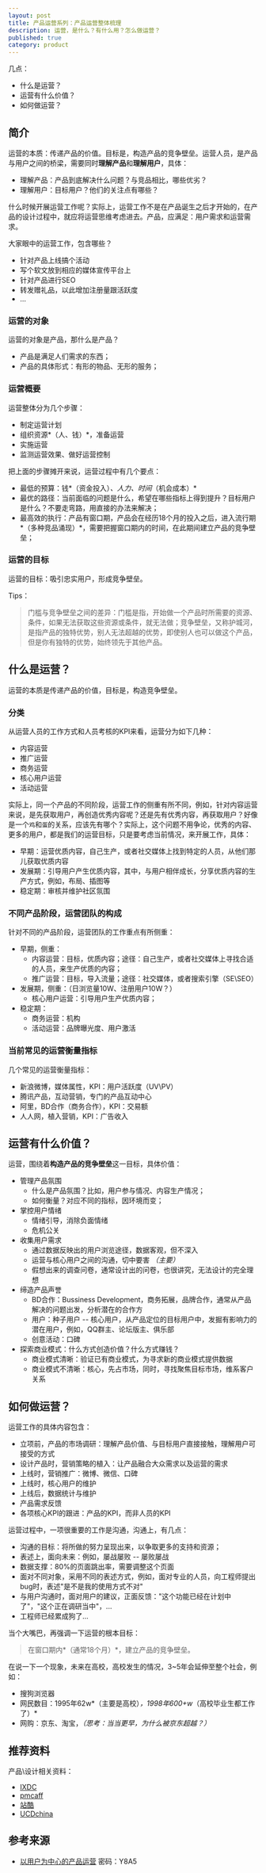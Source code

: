 ```yaml
---
layout: post
title: 产品运营系列：产品运营整体梳理
description: 运营，是什么？有什么用？怎么做运营？
published: true
category: product
---
```



几点：

* 什么是运营？
* 运营有什么价值？
* 如何做运营？


## 简介

运营的本质：传递产品的价值。目标是，构造产品的竞争壁垒。运营人员，是产品与用户之间的桥梁，需要同时**理解产品**和**理解用户**，具体：

* 理解产品：产品到底解决什么问题？与竞品相比，哪些优劣？
* 理解用户：目标用户？他们的关注点有哪些？

什么时候开展运营工作呢？实际上，运营工作不是在产品诞生之后才开始的，在产品的设计过程中，就应将运营思维考虑进去。产品，应满足：用户需求和运营需求。

大家眼中的运营工作，包含哪些？

* 针对产品上线搞个活动
* 写个软文放到相应的媒体宣传平台上
* 针对产品进行SEO
* 转发赠礼品，以此增加注册量跟活跃度
* ...





### 运营的对象


运营的对象是产品，那什么是产品？

* 产品是满足人们需求的东西；
* 产品的具体形式：有形的物品、无形的服务；

### 运营概要

运营整体分为几个步骤：

* 制定运营计划
* 组织资源*（人、钱）*，准备运营
* 实施运营
* 监测运营效果、做好运营控制

把上面的步骤摊开来说，运营过程中有几个要点：

* 最低的预算：钱*（资金投入）*、人力、时间*（机会成本）*
* 最优的路径：当前面临的问题是什么，希望在哪些指标上得到提升？目标用户是什么？不要走弯路，用直接的办法来解决；
* 最高效的执行：产品有窗口期，产品会在经历18个月的投入之后，进入流行期*（多种竞品涌现）*，需要把握窗口期内的时间，在此期间建立产品的竞争壁垒；


### 运营的目标

运营的目标：吸引忠实用户，形成竞争壁垒。


Tips：

> 门槛与竞争壁垒之间的差异：门槛是指，开始做一个产品时所需要的资源、条件，如果无法获取这些资源或条件，就无法做；竞争壁垒，又称护城河，是指产品的独特优势，别人无法超越的优势，即使别人也可以做这个产品，但是你有独特的优势，始终领先于其他产品。


## 什么是运营？


运营的本质是传递产品的价值，目标是，构造竞争壁垒。

### 分类

从运营人员的工作方式和人员考核的KPI来看，运营分为如下几种：

* 内容运营
* 推广运营
* 商务运营
* 核心用户运营
* 活动运营

实际上，同一个产品的不同阶段，运营工作的侧重有所不同，例如，针对内容运营来说，是先获取用户，再创造优秀内容呢？还是先有优秀内容，再获取用户？好像是一个`鸡`和`蛋`的关系，应该先有哪个？实际上，这个问题不用争论，优秀的内容、更多的用户，都是我们的运营目标，只是要考虑当前情况，来开展工作，具体：

* 早期：运营优质内容，自己生产，或者社交媒体上找到特定的人员，从他们那儿获取优质内容
* 发展期：引导用户产生优质内容，其中，与用户相伴成长，分享优质内容的生产方式，例如，布局、插图等
* 稳定期：审核并维护社区氛围

### 不同产品阶段，运营团队的构成


针对不同的产品阶段，运营团队的工作重点有所侧重：

* 早期，侧重：
	* 内容运营：目标，优质内容；途径：自己生产，或者社交媒体上寻找合适的人员，来生产优质的内容；
	* 推广运营：目标，导入流量；途径：社交媒体，或者搜索引擎（SE\SEO）
* 发展期，侧重：（日浏览量10W、注册用户10W？）
	* 核心用户运营：引导用户生产优质内容；
* 稳定期：
	* 商务运营：机构
	* 活动运营：品牌曝光度、用户激活

### 当前常见的运营衡量指标

几个常见的运营衡量指标：

* 新浪微博，媒体属性，KPI：用户活跃度（UV\PV）
* 腾讯产品，互动营销，专门的产品互动中心
* 阿里，BD合作（商务合作），KPI：交易额
* 人人网，植入营销，KPI：广告收入






## 运营有什么价值？

运营，围绕着**构造产品的竞争壁垒**这一目标，具体价值：

* 管理产品氛围
	* 什么是产品氛围？比如，用户参与情况、内容生产情况；
	* 如何衡量？对应不同的指标，因环境而变；
* 掌控用户情绪
	* 情绪引导，消除负面情绪
	* 危机公关
* 收集用户需求
	* 通过数据反映出的用户浏览途径，数据客观，但不深入
	* 运营与核心用户之间的沟通，切中要害 *（主要）*
	* 假想出来的调查问卷，通常设计出的问卷，也很讲究，无法设计的完全理想
* 缔造产品声誉
	* BD合作：Bussiness Development，商务拓展，品牌合作，通常从产品解决的问题出发，分析潜在的合作方
	* 用户：种子用户 -- 核心用户，从产品定位的目标用户中，发掘有影响力的潜在用户，例如，QQ群主、论坛版主、俱乐部
	* 创意活动：口碑
* 探索商业模式：什么方式创造价值？什么方式赚钱？
	* 商业模式清晰：验证已有商业模式，为寻求新的商业模式提供数据
	* 商业模式不清晰：核心，先占市场，同时，寻找聚焦目标市场，维系客户关系




## 如何做运营？

运营工作的具体内容包含：

* 立项前，产品的市场调研：理解产品价值、与目标用户直接接触，理解用户可接受的方式
* 设计产品时，营销策略的植入：让产品融合大众需求以及运营的需求
* 上线时，营销推广：微博、微信、口碑
* 上线时，核心用户的维护
* 上线后，数据统计与维护
* 产品需求反馈
* 各项核心KPI的跟进：产品的KPI，而非人员的KPI

运营过程中，一项很重要的工作是沟通，沟通上，有几点：

* 沟通的目标：将所做的努力呈现出来，以争取更多的支持和资源；
* 表述上，面向未来：例如，屡战屡败 -- 屡败屡战
* 数据支撑：80%的页面跳出率，需要调整这个页面
* 面对不同对象，采用不同的表述方式，例如，面对专业的人员，向工程师提出bug时，表述"是不是我的使用方式不对"
* 与用户沟通时，面对用户的建议，正面反馈："这个功能已经在计划中了"，"这个正在调研当中"，...
* 工程师已经累成狗了...


当个大嘴巴，再强调一下运营的根本目标：

> 在窗口期内*（通常18个月）*，建立产品的竞争壁垒。

在说一下一个现象，未来在高校，高校发生的情况，3~5年会延伸至整个社会，例如：

* 搜狗浏览器
* 网民数目：1995年62w*（主要是高校）*，1998年600+w*（高校毕业生都工作了）*
* 网购：京东、淘宝，*（思考：当当更早，为什么被京东超越？）*




## 推荐资料

产品\设计相关资料：

* [IXDC][IXDC]
* [pmcaff][pmcaff]
* [站酷][站酷]
* [UCDchina][UCDchina]



[IXDC]:							http://ixdc.org/
[站酷]:							http://www.zcool.com.cn/
[pmcaff]:						http://www.pmcaff.com/forum.php
[UCDchina]:						http://ucdchina.com/




## 参考来源

* [以用户为中心的产品运营](http://vdisk.weibo.com/lc/2xFkLT8908rgbGRtA1H)  密码：Y8A5






















[NingG]:    http://ningg.github.com  "NingG"











